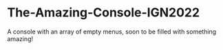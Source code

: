 # The-Amazing-Console-IGN2022
A console with an array of empty menus, soon to be filled with something amazing!
